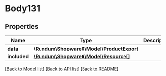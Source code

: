 # Body131

## Properties
Name | Type | Description | Notes
------------ | ------------- | ------------- | -------------
**data** | [**\Rundum\Shopware6\Model\ProductExport**](ProductExport.md) |  | [optional] 
**included** | [**\Rundum\Shopware6\Model\Resource[]**](Resource.md) |  | [optional] 

[[Back to Model list]](../../README.md#documentation-for-models) [[Back to API list]](../../README.md#documentation-for-api-endpoints) [[Back to README]](../../README.md)

